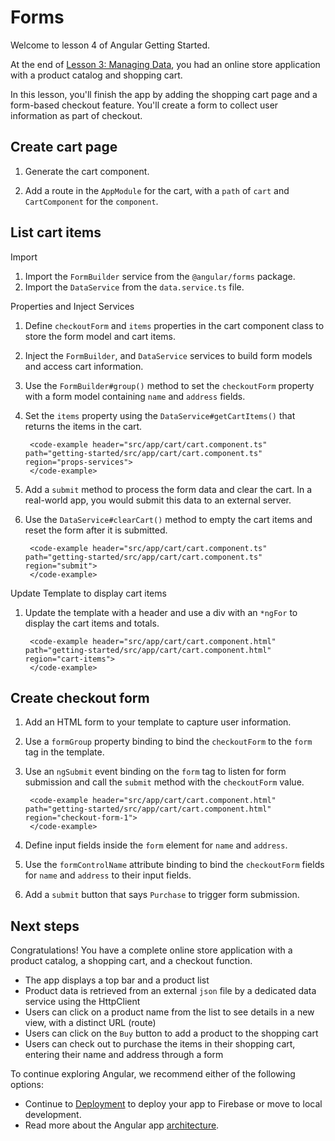 # Forms

Welcome to lesson 4 of Angular Getting Started. 

At the end of [Lesson 3: Managing Data](getting-started/data), you had an online store application with a product catalog and shopping cart.

In this lesson, you'll finish the app by adding the shopping cart page and a form-based checkout feature. You'll create a form to collect user information as part of checkout. 

## Create cart page

1. Generate the cart component. 

1. Add a route in the `AppModule` for the cart, with a `path` of `cart` and `CartComponent` for the `component`.

<code-example header="src/app/app.module.ts" path="getting-started/src/app/app.module.ts">
</code-example>

## List cart items 

Import

1. Import the `FormBuilder` service from the `@angular/forms` package.
1. Import the `DataService` from the `data.service.ts` file.

<code-example header="src/app/cart/cart.component.ts" path="getting-started/src/app/cart/cart.component.ts" region="imports">
</code-example>

Properties and Inject Services

1. Define `checkoutForm` and `items` properties in the cart component class to store the form model and cart items.
1. Inject the `FormBuilder`, and `DataService` services to build form models and access cart information.
1. Use the `FormBuilder#group()` method to set the `checkoutForm` property with a form model containing `name` and `address` fields.
1. Set the `items` property using the `DataService#getCartItems()` that returns the items in the cart.

        <code-example header="src/app/cart/cart.component.ts" path="getting-started/src/app/cart/cart.component.ts" region="props-services">
        </code-example>

1. Add a `submit` method to process the form data and clear the cart. In a real-world app, you would submit this data to an external server.
1. Use the `DataService#clearCart()` method to empty the cart items and reset the form after it is submitted.

        <code-example header="src/app/cart/cart.component.ts" path="getting-started/src/app/cart/cart.component.ts" region="submit">
        </code-example>

Update Template to display cart items

1. Update the template with a header and use a div with an `*ngFor` to display the cart items and totals.

        <code-example header="src/app/cart/cart.component.html" path="getting-started/src/app/cart/cart.component.html" region="cart-items">
        </code-example>

## Create checkout form

1. Add an HTML form to your template to capture user information.
1. Use a `formGroup` property binding to bind the `checkoutForm` to the `form` tag in the template.
1. Use an `ngSubmit` event binding on the `form` tag to listen for form submission and call the `submit` method with the `checkoutForm` value.

        <code-example header="src/app/cart/cart.component.html" path="getting-started/src/app/cart/cart.component.html" region="checkout-form-1">
        </code-example>

1. Define input fields inside the `form` element for `name` and `address`.
1. Use the `formControlName` attribute binding to bind the `checkoutForm` fields for `name` and `address` to their input fields.
1. Add a `submit` button that says `Purchase` to trigger form submission.

<code-example header="src/app/cart/cart.component.html" path="getting-started/src/app/cart/cart.component.html" region="checkout-form-2">
</code-example>

## Next steps

Congratulations! You have a complete online store application with a product catalog, a shopping cart, and a checkout function.  

* The app displays a top bar and a product list
* Product data is retrieved from an external `json` file by a dedicated data service using the HttpClient
* Users can click on a product name from the list to see details in a new view, with a distinct URL (route)
* Users can click on the `Buy` button to add a product to the shopping cart
* Users can check out to purchase the items in their shopping cart, entering their name and address through a form


To continue exploring Angular, we recommend either of the following options:
* Continue to [Deployment](getting-started/deployment) to deploy your app to Firebase or move to local development. 
* Read more about the Angular app [architecture](guide/architecture).

